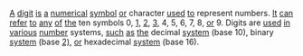 [A](./a.md) [digit](./digit.md) [is](./is.md) [a](./a.md) [numerical](./numerical.md) [symbol](./symbol.md) [or](./or.md) character [used](./used.md) [to](./to.md) represent numbers. [It](./it.md) [can](./can.md) [refer](./refer.md) [to](./to.md) [any](./any.md) [of](./of.md) [the](./the.md) ten symbols 0, [1,](./1.md) [2,](./2.md) [3,](./3.md) 4, 5, 6, 7, 8, [or](./or.md) 9. Digits are [used](./used.md) [in](./in.md) [various](./various.md) [number](./number.md) systems, [such](./such.md) [as](./as.md) [the](./the.md) decimal [system](./system.md) (base 10), binary [system](./system.md) (base [2),](./2.md) [or](./or.md) hexadecimal [system](./system.md) (base 16).